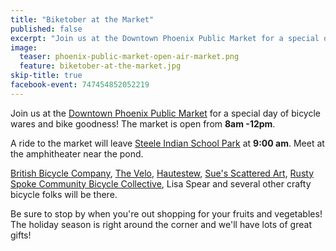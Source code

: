 ```yaml
---
title: "Biketober at the Market"
published: false
excerpt: "Join us at the Downtown Phoenix Public Market for a special day of bicycle wares and bike goodness!"
image:
  teaser: phoenix-public-market-open-air-market.png
  feature: biketober-at-the-market.jpg
skip-title: true
facebook-event: 747454852052219
---
```


Join us at the [Downtown Phoenix Public Market](http://www.phxpublicmarket.com/) for a special day of bicycle wares and bike goodness!
The market is open from **8am -12pm**.

A ride to the market will leave [Steele Indian School Park](https://goo.gl/maps/2rG9uDYMHa32) at **9:00 am**. Meet at the amphitheater near the pond.

[British Bicycle Company](http://www.facebook.com/BritishBicycleCompany),
[The Velo](https://www.facebook.com/thevelophx),
[Hautestew](https://www.facebook.com/Hautestew),
[Sue's Scattered Art](https://www.facebook.com/pages/Sues-Scattered-Art/354201814612668),
[Rusty Spoke Community Bicycle Collective](http://www.rustyspoke.org/),
Lisa Spear
and several other crafty bicycle folks will be there.

Be sure to stop by when you're out shopping for your fruits and vegetables! The holiday season is right around the corner and we'll have lots of great gifts!
